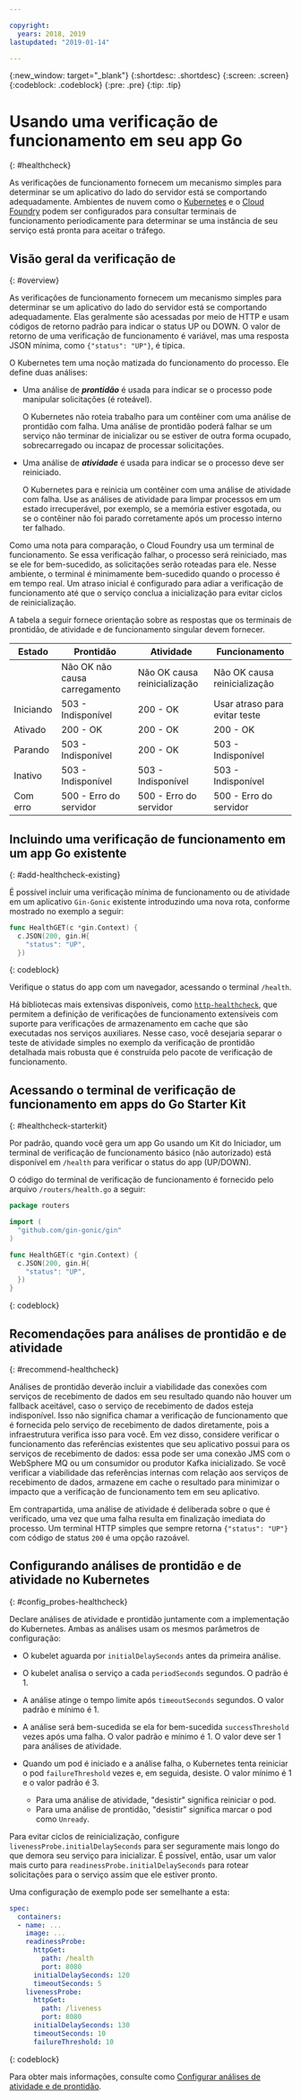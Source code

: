 ```yaml
---

copyright:
  years: 2018, 2019
lastupdated: "2019-01-14"

---
```


{:new_window: target="_blank"}
{:shortdesc: .shortdesc}
{:screen: .screen}
{:codeblock: .codeblock}
{:pre: .pre}
{:tip: .tip}

# Usando uma verificação de funcionamento em seu app Go
{: #healthcheck}

As verificações de funcionamento fornecem um mecanismo simples para determinar se um aplicativo do lado do servidor está se comportando adequadamente. Ambientes de nuvem como o [Kubernetes](https://www.ibm.com/cloud/container-service) e o [Cloud Foundry](https://www.ibm.com/cloud/cloud-foundry) podem ser configurados para consultar terminais de funcionamento periodicamente para determinar se uma instância de seu serviço está pronta para aceitar o tráfego.

## Visão geral da verificação de
{: #overview}

As verificações de funcionamento fornecem um mecanismo simples para determinar se um aplicativo do lado do servidor está se comportando adequadamente. Elas geralmente são acessadas por meio de HTTP e usam códigos de retorno padrão para indicar o status UP ou DOWN. O valor de retorno de uma verificação de funcionamento é variável, mas uma resposta JSON mínima, como `{"status": "UP"}`, é típica.

O Kubernetes tem uma noção matizada do funcionamento do processo. Ele define duas análises:

- Uma análise de _**prontidão**_ é usada para indicar se o processo pode manipular solicitações (é roteável).

  O Kubernetes não roteia trabalho para um contêiner com uma análise de prontidão com falha. Uma análise de prontidão poderá falhar se um serviço não terminar de inicializar ou se estiver de outra forma ocupado, sobrecarregado ou incapaz de processar solicitações.

- Uma análise de _**atividade**_ é usada para indicar se o processo deve ser reiniciado.

  O Kubernetes para e reinicia um contêiner com uma análise de atividade com falha. Use as análises de atividade para limpar processos em um estado irrecuperável, por exemplo, se a memória estiver esgotada, ou se o contêiner não foi parado corretamente após um processo interno ter falhado.

Como uma nota para comparação, o Cloud Foundry usa um terminal de funcionamento. Se essa verificação falhar, o processo será reiniciado, mas se ele for bem-sucedido, as solicitações serão roteadas para ele. Nesse ambiente, o terminal é minimamente bem-sucedido quando o processo é em tempo real. Um atraso inicial é configurado para adiar a verificação de funcionamento até que o serviço conclua a inicialização para evitar ciclos de reinicialização.

A tabela a seguir fornece orientação sobre as respostas que os terminais de prontidão, de atividade e de funcionamento singular devem fornecer.

| Estado    | Prontidão                   | Atividade                   | Funcionamento                    |
|----------|-----------------------------|----------------------------|---------------------------|
|          | Não OK não causa carregamento       | Não OK causa reinicialização      | Não OK causa reinicialização     |
| Iniciando | 503 - Indisponível           | 200 - OK                   | Usar atraso para evitar teste   |
| Ativado       | 200 - OK                    | 200 - OK                   | 200 - OK                  |
| Parando | 503 - Indisponível           | 200 - OK                   | 503 - Indisponível         |
| Inativo     | 503 - Indisponível           | 503 - Indisponível          | 503 - Indisponível         |
| Com erro  | 500 - Erro do servidor          | 500 - Erro do servidor         | 500 - Erro do servidor        |

## Incluindo uma verificação de funcionamento em um app Go existente
{: #add-healthcheck-existing}

É possível incluir uma verificação mínima de funcionamento ou de atividade em um aplicativo `Gin-Gonic` existente introduzindo uma nova rota, conforme mostrado no exemplo a seguir:
```go
func HealthGET(c *gin.Context) {
  c.JSON(200, gin.H{
    "status": "UP",
  })
```
{: codeblock}

Verifique o status do app com um navegador, acessando o terminal `/health`.

Há bibliotecas mais extensivas disponíveis, como [`http-healthcheck`](https://github.com/robzienert/http-healthcheck), que permitem a definição de verificações de funcionamento extensíveis com suporte para verificações de armazenamento em cache que são executadas nos serviços auxiliares. Nesse caso, você desejaria separar o teste de atividade simples no exemplo da verificação de prontidão detalhada mais robusta que é construída pelo pacote de verificação de funcionamento.

## Acessando o terminal de verificação de funcionamento em apps do Go Starter Kit
{: #healthcheck-starterkit}

Por padrão, quando você gera um app Go usando um Kit do Iniciador,
um terminal de verificação de funcionamento básico (não autorizado) está disponível em `/health` para verificar o status do app (UP/DOWN).

O código do terminal de verificação de funcionamento é fornecido pelo arquivo `/routers/health.go` a seguir:
```go
package routers

import (
  "github.com/gin-gonic/gin"
)

func HealthGET(c *gin.Context) {
  c.JSON(200, gin.H{
    "status": "UP",
  })
}
```
{: codeblock}

## Recomendações para análises de prontidão e de atividade
{: #recommend-healthcheck}

Análises de prontidão deverão incluir a viabilidade das conexões com serviços de recebimento de dados em seu resultado quando não houver um fallback aceitável, caso o serviço de recebimento de dados esteja indisponível. Isso não significa chamar a verificação de funcionamento que é fornecida pelo serviço de recebimento de dados diretamente, pois a infraestrutura verifica isso para você. Em vez disso, considere verificar o funcionamento das referências existentes que seu aplicativo possui para os serviços de recebimento de dados: essa pode ser uma conexão JMS com o WebSphere MQ ou um consumidor ou produtor Kafka inicializado. Se você verificar a viabilidade das referências internas com relação aos serviços de recebimento de dados, armazene em cache o resultado para minimizar o impacto que a verificação de funcionamento tem em seu aplicativo.

Em contrapartida, uma análise de atividade é deliberada sobre o que é verificado, uma vez que uma falha resulta em finalização imediata do processo. Um terminal HTTP simples que sempre retorna `{"status": "UP"}` com código de status `200` é uma opção razoável.

## Configurando análises de prontidão e de atividade no Kubernetes
{: #config_probes-healthcheck}

Declare análises de atividade e prontidão juntamente com a implementação do Kubernetes. Ambas as análises usam os mesmos parâmetros de configuração:

* O kubelet aguarda por `initialDelaySeconds` antes da primeira análise.

* O kubelet analisa o serviço a cada `periodSeconds` segundos. O padrão é 1.

* A análise atinge o tempo limite após `timeoutSeconds` segundos. O valor padrão e mínimo é 1.

* A análise será bem-sucedida se ela for bem-sucedida `successThreshold` vezes após uma falha. O valor padrão e mínimo é 1. O valor deve ser 1 para análises de atividade.

* Quando um pod é iniciado e a análise falha, o Kubernetes tenta reiniciar o pod `failureThreshold` vezes e, em seguida, desiste. O valor mínimo é 1 e o valor padrão é 3.
    - Para uma análise de atividade, "desistir" significa reiniciar o pod.
    - Para uma análise de prontidão, "desistir" significa marcar o pod como `Unready`.

Para evitar ciclos de reinicialização, configure `livenessProbe.initialDelaySeconds` para ser seguramente mais longo do que demora seu serviço para inicializar. É possível, então, usar um valor mais curto para `readinessProbe.initialDelaySeconds` para rotear solicitações para o serviço assim que ele estiver pronto.

Uma configuração de exemplo pode ser semelhante a esta:
```yaml
spec:
  containers:
  - name: ...
    image: ...
    readinessProbe:
      httpGet:
        path: /health
        port: 8080
      initialDelaySeconds: 120
      timeoutSeconds: 5
    livenessProbe:
      httpGet:
        path: /liveness
        port: 8080
      initialDelaySeconds: 130
      timeoutSeconds: 10
      failureThreshold: 10
```
{: codeblock}

Para obter mais informações, consulte como [Configurar análises de atividade e de prontidão](https://kubernetes.io/docs/tasks/configure-pod-container/configure-liveness-readiness-probes/).
